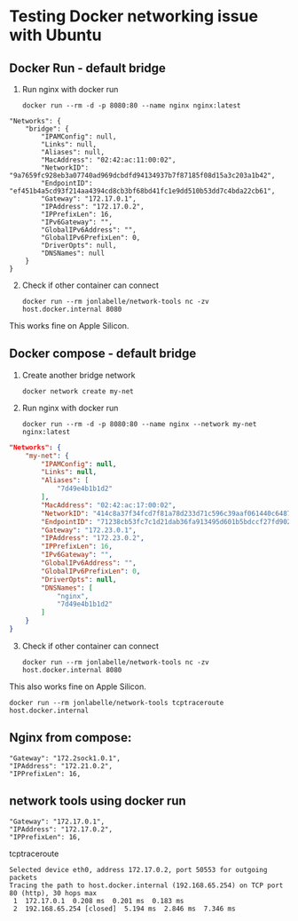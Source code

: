 # Testing Docker networking issue with Ubuntu

## Docker Run - default bridge

1. Run nginx with docker run 
    ```shell
    docker run --rm -d -p 8080:80 --name nginx nginx:latest
    ```

```plain
"Networks": {
    "bridge": {
        "IPAMConfig": null,
        "Links": null,
        "Aliases": null,
        "MacAddress": "02:42:ac:11:00:02",
        "NetworkID": "9a7659fc928eb3a07740ad969dcbdfd94134937b7f87185f08d15a3c203a1b42",
        "EndpointID": "ef451b4a5cd93f214aa4394cd8cb3bf68bd41fc1e9dd510b53dd7c4bda22cb61",
        "Gateway": "172.17.0.1",
        "IPAddress": "172.17.0.2",
        "IPPrefixLen": 16,
        "IPv6Gateway": "",
        "GlobalIPv6Address": "",
        "GlobalIPv6PrefixLen": 0,
        "DriverOpts": null,
        "DNSNames": null
    }
}
```


2. Check if other container can connect
    ```shell
    docker run --rm jonlabelle/network-tools nc -zv host.docker.internal 8080
    ``` 
This works fine on Apple Silicon.

## Docker compose - default bridge

1. Create another bridge network
   ```shell
   docker network create my-net
   ```

2. Run nginx with docker run
    ```shell
    docker run --rm -d -p 8080:80 --name nginx --network my-net nginx:latest
    ```
```json
"Networks": {
    "my-net": {
        "IPAMConfig": null,
        "Links": null,
        "Aliases": [
            "7d49e4b1b1d2"
        ],
        "MacAddress": "02:42:ac:17:00:02",
        "NetworkID": "414c8a37f34fcd7f81a78d233d71c596c39aaf061440c6487f2a25e471772637",
        "EndpointID": "71238cb53fc7c1d21dab36fa913495d601b5bdccf27fd9025e424201d4cf1d38",
        "Gateway": "172.23.0.1",
        "IPAddress": "172.23.0.2",
        "IPPrefixLen": 16,
        "IPv6Gateway": "",
        "GlobalIPv6Address": "",
        "GlobalIPv6PrefixLen": 0,
        "DriverOpts": null,
        "DNSNames": [
            "nginx",
            "7d49e4b1b1d2"
        ]
    }
}

```   

3. Check if other container can connect
    ```shell
    docker run --rm jonlabelle/network-tools nc -zv host.docker.internal 8080
    ``` 
This also works fine on Apple Silicon.

 ```shell
 docker run --rm jonlabelle/network-tools tcptraceroute host.docker.internal
 ``` 

## Nginx from compose:

```
"Gateway": "172.2sock1.0.1",
"IPAddress": "172.21.0.2",
"IPPrefixLen": 16,
```

## network tools using docker run

```shell
"Gateway": "172.17.0.1",
"IPAddress": "172.17.0.2",
"IPPrefixLen": 16,
```

tcptraceroute 

```shell
Selected device eth0, address 172.17.0.2, port 50553 for outgoing packets
Tracing the path to host.docker.internal (192.168.65.254) on TCP port 80 (http), 30 hops max
 1  172.17.0.1  0.208 ms  0.201 ms  0.183 ms
 2  192.168.65.254 [closed]  5.194 ms  2.846 ms  7.346 ms
```